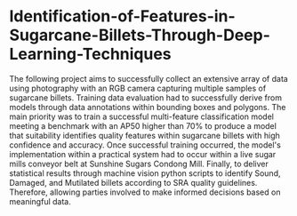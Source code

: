# Identification-of-Features-in-Sugarcane-Billets-Through-Deep-Learning-Techniques

The following project aims to successfully collect an extensive array of data using photography with an RGB camera capturing multiple samples of sugarcane billets. Training data evaluation had to successfully derive from models through data annotations within bounding boxes and polygons. The main priority was to train a successful multi-feature classification model meeting a benchmark with an AP50 higher than 70% to produce a model that suitability identifies quality features within sugarcane billets with high confidence and accuracy. Once successful training occurred, the model's implementation within a practical system had to occur within a live sugar mills conveyor belt at Sunshine Sugars Condong Mill. Finally, to deliver statistical results through machine vision python scripts to identify Sound, Damaged, and Mutilated billets according to SRA quality guidelines. Therefore, allowing parties involved to make informed decisions based on meaningful data.
